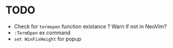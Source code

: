 # TODO

* Check for `termopen` function existance ? Warn if not in NeoVim?
* `:TermOpen` ex command
* `set WinFixHeight` for popup

